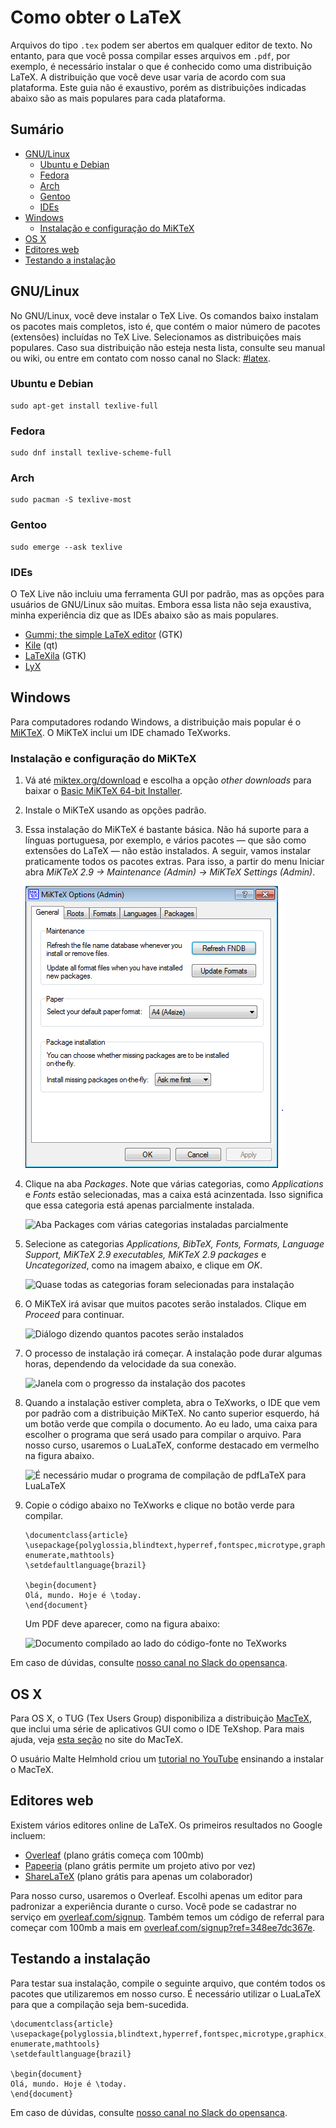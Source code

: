 # Como obter o LaTeX

Arquivos do tipo `.tex` podem ser abertos em qualquer editor de texto. No
entanto, para que você possa compilar esses arquivos em `.pdf`, por exemplo, é
necessário instalar o que é conhecido como uma distribuição LaTeX. A
distribuição que você deve usar varia de acordo com sua plataforma. Este guia
não é exaustivo, porém as distribuições indicadas abaixo são as mais populares
para cada plataforma.

## Sumário

- [GNU/Linux](#gnulinux)
  - [Ubuntu e Debian](#ubuntu-e-debian)
  - [Fedora](#fedora)
  - [Arch](#arch)
  - [Gentoo](#gentoo)
  - [IDEs](#ides)
- [Windows](#windows)
  - [Instalação e configuração do MiKTeX](#instalação-e-configuração-do-miktex)
- [OS X](#os-x)
- [Editores web](#editores-web)
- [Testando a instalação](#testando-a-instalação)

## GNU/Linux

No GNU/Linux, você deve instalar o TeX Live. Os comandos baixo instalam os
pacotes mais completos, isto é, que contém o maior número de pacotes
(extensões) incluídas no TeX Live. Selecionamos as distribuições mais
populares. Caso sua distribuição não esteja nesta lista, consulte seu manual ou
wiki, ou entre em contato com nosso canal no Slack:
[#latex](https://opensanca.slack.com/archives/latex).

### Ubuntu e Debian

    sudo apt-get install texlive-full

### Fedora

    sudo dnf install texlive-scheme-full

### Arch

    sudo pacman -S texlive-most

### Gentoo

    sudo emerge --ask texlive

### IDEs

O TeX Live não incluiu uma ferramenta GUI por padrão, mas as opções para
usuários de GNU/Linux são muitas. Embora essa lista não seja exaustiva, minha
experiência diz que as IDEs abaixo são as mais populares.

- [Gummi; the simple LaTeX editor](https://github.com/alexandervdm/gummi) (GTK)
- [Kile](http://kile.sourceforge.net/) (qt)
- [LaTeXila](https://wiki.gnome.org/Apps/LaTeXila) (GTK)
- [LyX](http://www.lyx.org/)

## Windows

Para computadores rodando Windows, a distribuição mais popular é o
[MiKTeX](http://miktex.org/). O MiKTeX inclui um IDE chamado TeXworks.

### Instalação e configuração do MiKTeX

1. Vá até [miktex.org/download](http://miktex.org/download) e escolha a opção
   _other downloads_ para baixar o [Basic MiKTeX 64-bit
   Installer](http://mirrors.ctan.org/systems/win32/miktex/setup/basic-miktex-2.9.5997-x64.exe).

2. Instale o MiKTeX usando as opções padrão.

3. Essa instalação do MiKTeX é bastante básica. Não há suporte para a línguas
   portuguesa, por exemplo, e vários pacotes — que são como extensões do LaTeX
   — não estão instalados. A seguir, vamos instalar praticamente todos os
   pacotes extras. Para isso, a partir do menu Iniciar abra _MiKTeX 2.9 →
   Maintenance (Admin) → MiKTeX Settings (Admin)_.

   ![Tela inicial do MiKTeX Settings](img/guia-instalacao/miktex-config-1.png
   "Tela inicial do MiKTeX Settings")

4. Clique na aba _Packages_. Note que várias categorias, como _Applications_ e
   _Fonts_ estão selecionadas, mas a caixa está acinzentada. Isso significa que
   essa categoria está apenas parcialmente instalada.

   ![Aba Packages com várias categorias instaladas
   parcialmente](img/guia-instalacao/miktex-config-2.png "Aba Packages com
   várias categorias instaladas parcialmente")

5. Selecione as categorias _Applications, BibTeX, Fonts, Formats, Language
   Support, MiKTeX 2.9 executables, MiKTeX 2.9 packages_ e _Uncategorized_,
   como na imagem abaixo, e clique em _OK_.

   ![Quase todas as categorias foram selecionadas para
   instalação](img/guia-instalacao/miktex-config-3.png "Quase todas as
   categorias foram selecionadas para instalação")

6. O MiKTeX irá avisar que muitos pacotes serão instalados. Clique em _Proceed_
   para continuar.

   ![Diálogo dizendo quantos pacotes serão
   instalados](img/guia-instalacao/miktex-config-4.png "Diálogo dizendo quantos
   pacotes serão instalados")

7. O processo de instalação irá começar. A instalação pode durar algumas horas,
   dependendo da velocidade da sua conexão. 

   ![Janela com o progresso da instalação dos
   pacotes](img/guia-instalacao/miktex-config-5.png "Janela com o progresso da
   instalação dos pacotes")

8. Quando a instalação estiver completa, abra o TeXworks, o IDE que vem por
   padrão com a distribuição MiKTeX. No canto superior esquerdo, há um botão
   verde que compila o documento. Ao eu lado, uma caixa para escolher o
   programa que será usado para compilar o arquivo. Para nosso curso, usaremos
   o LuaLaTeX, conforme destacado em vermelho na figura abaixo.

   ![É necessário mudar o programa de compilação de pdfLaTeX para
   LuaLaTeX](img/guia-instalacao/texworks.png "É necessário mudar o
   programa de compilação de pdfLaTeX para LuaLaTeX")

7. Copie o código abaixo no TeXworks e clique no botão verde para compilar.

       \documentclass{article}
       \usepackage{polyglossia,blindtext,hyperref,fontspec,microtype,graphicx,
       enumerate,mathtools}
       \setdefaultlanguage{brazil}
       
       \begin{document}
       Olá, mundo. Hoje é \today.
       \end{document}

   Um PDF deve aparecer, como na figura abaixo:

   ![Documento compilado ao lado do código-fonte no
   TeXworks](img/guia-instalacao/compilacao.png "Documento compilado ao
   lado do código-fonte no TeXworks")

Em caso de dúvidas, consulte [nosso canal no Slack do
opensanca](https://opensanca.slack.com/archives/latex).

## OS X

Para OS X, o TUG (Tex Users Group) disponibiliza a distribuição
[MacTeX](https://tug.org/mactex/), que inclui uma série de aplicativos GUI como
o IDE TeXshop. Para mais ajuda, veja [esta
seção](https://www.tug.org/mactex/gettinghelp.html) no site do MacTeX.

O usuário Malte Helmhold criou um [tutorial no
YouTube](https://www.youtube.com/watch?v=WvGQ2Mrhf7g) ensinando a instalar o
MacTeX.

## Editores web

Existem vários editores online de LaTeX. Os primeiros resultados no Google
incluem:

- [Overleaf](https://www.overleaf.com) (plano grátis começa com 100mb)
- [Papeeria](http://papeeria.com/) (plano grátis permite um projeto ativo por
  vez)
- [ShareLaTeX](https://www.sharelatex.com/) (plano grátis para apenas um
  colaborador)

Para nosso curso, usaremos o Overleaf. Escolhi apenas um editor para padronizar
a experiência durante o curso. Você pode se cadastrar no serviço em
[overleaf.com/signup](https://www.overleaf.com/signup). Também temos um código
de referral para começar com 100mb a mais em
[overleaf.com/signup?ref=348ee7dc367e](https://www.overleaf.com/signup?ref=348ee7dc367e).

## Testando a instalação

Para testar sua instalação, compile o seguinte arquivo, que contém todos os
pacotes que utilizaremos em nosso curso. É necessário utilizar o LuaLaTeX para
que a compilação seja bem-sucedida.

    \documentclass{article}
    \usepackage{polyglossia,blindtext,hyperref,fontspec,microtype,graphicx,
    enumerate,mathtools}
    \setdefaultlanguage{brazil}

    \begin{document}
    Olá, mundo. Hoje é \today.
    \end{document}

Em caso de dúvidas, consulte [nosso canal no Slack do
opensanca](https://opensanca.slack.com/archives/latex).
